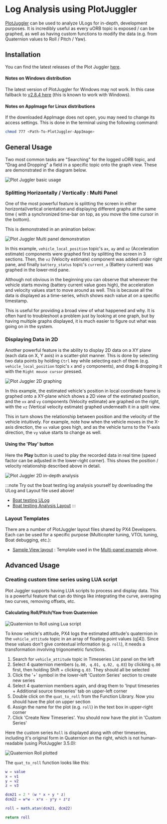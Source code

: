 # Log Analysis using PlotJuggler

[PlotJuggler](https://github.com/facontidavide/PlotJuggler) can be used to analyze ULogs for in-depth, development purposes. It is incredibly useful as every uORB topic is exposed / can be graphed, as well as having custom functions to modify the data (e.g. from Quaternion values to Roll / Pitch / Yaw).

## Installation

You can find the latest releases of the Plot Juggler [here](https://github.com/facontidavide/PlotJuggler/releases).

#### Notes on Windows distribution

The latest version of PlotJuggler for Windows may not work. In this case fallback to [v2.8.4 here](https://github.com/facontidavide/PlotJuggler/releases/tag/2.8.4) (this is known to work with Windows).

#### Notes on AppImage for Linux distributions

If the downloaded AppImage does not open, you may need to change its access settings. This is done in the terminal using the following command:

```sh
chmod 777 <Path-To-PlotJuggler-AppImage>
```

## General Usage

Two most common tasks are "Searching" for the logged uORB topic, and "Drag and Dropping" a field in a specific topic onto the graph view. These are demonstrated in the diagram below.

![Plot Juggler basic usage](../../assets/flight_log_analysis/plot_juggler/plotjuggler_timeseries_search_and_drop.svg)

### Splitting Horizontally / Vertically : Multi Panel

One of the most powerful feature is splitting the screen in either horizontal/vertical orientation and displaying different graphs at the same time ( with a synchronized time-bar on top, as you move the time cursor in the bottom).

This is demonstrated in an animation below:

![Plot Juggler Multi panel demonstration](../../assets/flight_log_analysis/plot_juggler/plotjuggler_dragdrop_multipanel.gif)

In this example, `vehicle_local_position` topic's `ax`, `ay` and `az` (Acceleration estimate) components were graphed first by splitting the screen in 3 sections. Then, the `vz` (Velocity estimate) component was added under right pane, and finally `battery_status` topic's `current_a` (Battery current) was graphed in the lower-mid pane.

Although not obvious in the beginning you can observe that whenever the vehicle starts moving (battery current value goes high), the acceleration and velocity values start to move around as well. This is because all the data is displayed as a time-series, which shows each value at on a specific timestamp.

This is useful for providing a broad view of what happened and why. It is often hard to troubleshoot a problem just by looking at one graph, but by having multiple graphs displayed, it is much easier to figure out what was going on in the system.

### Displaying Data in 2D

Another powerful feature is the ability to display 2D data on a XY plane (each data on X, Y axis) in a scatter-plot manner. This is done by selecting two data points by holding `Ctrl` key while selecting each of them (e.g. `vehicle_local_position` topic's `x` and `y` components), and drag & dropping it with the `Right mouse cursor` pressed.

![Plot Juggler 2D graphing](../../assets/flight_log_analysis/plot_juggler/plotjuggler_2d_graph.gif)

In this example, the estimated vehicle's position in local coordinate frame is graphed onto a XY-plane which shows a 2D view of the estimated position, and the `vx` and `vy` components (Velocity estimate) are graphed on the right, with the `vz` (Vertical velocity estimate) graphed underneath it in a split view.

This in turn shows the relationship between position and the velocity of the vehicle intuitively. For example, note how when the vehicle moves in the X-axis direction, the `vx` value goes high, and as the vehicle turns to the Y-axis direction, the `vy` value starts to change as well.

#### Using the 'Play' button

Here the **Play** button is used to play the recorded data in real time (speed factor can be adjusted in the lower-right corner). This shows the position / velocity relationship described above in detail.

![Plot Juggler 2D in-depth analysis](../../assets/flight_log_analysis/plot_juggler/plotjuggler_2d_graph_pos_vel_analysis.gif)

:::note
Try out the boat testing log analysis yourself by downloading the ULog and Layout file used above!
- [Boat testing ULog](https://github.com/PX4/PX4-user_guide/raw/v1.15/assets/flight_log_analysis/plot_juggler/sample_log_boat_testing_2022-7-28-13-31-16.ulg)
- [Boat testing Analysis Layout](https://raw.githubusercontent.com/PX4/PX4-user_guide/v1.15/assets/flight_log_analysis/plot_juggler/sample_log_boat_testing_layout.xml)
:::

### Layout Templates

There are a number of PlotJuggler layout files shared by PX4 Developers. Each can be used for a specific purpose (Multicopter tuning, VTOL tuning, Boat debugging, etc.):

* [Sample View layout](https://github.com/PX4/PX4-user_guide/blob/v1.15/assets/flight_log_analysis/plot_juggler/plotjuggler_sample_view.xml) : Template used in the [Multi-panel example](#splitting-horizontally-vertically-multi-panel) above.


## Advanced Usage

### Creating custom time series using LUA script

Plot Juggler supports having LUA scripts to process and display data. This is a powerful feature that can do things like integrating the curve, averaging two curves, removing offsets, etc.

#### Calculating Roll/Pitch/Yaw from Quaternion

![Quaternion to Roll using Lua script](../../assets/flight_log_analysis/plot_juggler/plotjuggler_quaternion_to_roll_lua_script.png)

To know vehicle's attitude, PX4 logs the estimated attitude's quaternion in the `vehicle_attitude` topic in an array of floating point values (q[4]). Since these values don't give contextual information (e.g. `roll`), it needs a transformation involving trigonometric functions.

1. Search for `vehicle_attitude` topic in Timeseries List panel on the left
2. Select 4 quaternion members (`q.00, q.01, q.02, q.03`) by clicking `q.00` first, then holding Shift + clicking `q.03`. They should all be selected
3. Click the '+' symbol in the lower-left 'Custom Series' section to create new series
4. Select 4 quaternion members again, and drag them to 'Input timeseries + Additional source timeseries' tab on upper-left corner
5. Double click on the `quat_to_roll` from the Function Library. Now you should have the plot on upper section
6. Assign the name for the plot (e.g. `roll`) in the text box in upper-right corner
7. Click 'Create New Timeseries'. You should now have the plot in 'Custom Series'

Here the custom series `Roll` is displayed along with other timeseries, including it's original form in Quaternion on the right, which is not human-readable (using PlotJuggler 3.5.0):

![Quaternion Roll plotted](../../assets/flight_log_analysis/plot_juggler/plotjuggler_quaternion_roll_plotted.png)

The `quat_to_roll` function looks like this:
```lua
w = value
x = v1
y = v2
z = v3

dcm21 = 2 * (w * x + y * z)
dcm22 = w*w - x*x - y*y + z*z

roll = math.atan(dcm21, dcm22)

return roll
```
